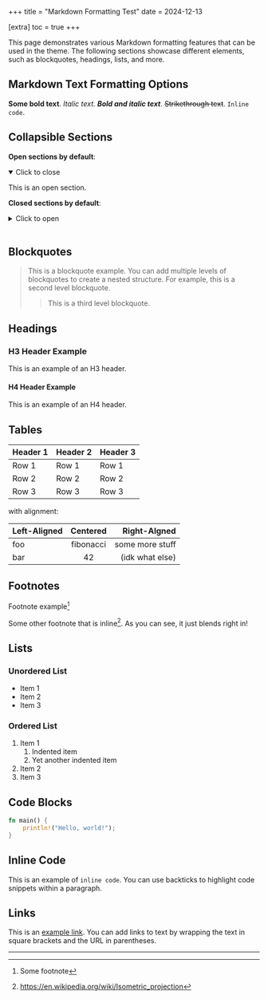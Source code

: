 +++
title = "Markdown Formatting Test"
date = 2024-12-13

[extra]
toc = true
+++

This page demonstrates various Markdown formatting features that can be used in
the theme. The following sections showcase different elements, such as blockquotes,
headings, lists, and more.

<!-- more -->

## Markdown Text Formatting Options

**Some bold text**. _Italic text_. **_Bold and italic text_**.
~~Strikethrough text~~. `Inline code`.

## Collapsible Sections

**Open sections by default**:

<details open> 
<summary>Click to close</summary>

This is an open section.

</details>

**Closed sections by default**:

<details>
<summary>Click to open</summary>

Peak-a-boo

</details>

<br>

## Blockquotes

> This is a blockquote example. You can add multiple levels of blockquotes
> to create a nested structure. For example, this is a second level blockquote.
>
> > This is a third level blockquote.

## Headings

### H3 Header Example

This is an example of an H3 header.

#### H4 Header Example

This is an example of an H4 header.

## Tables

| Header 1 | Header 2 | Header 3 |
| -------- | -------- | -------- |
| Row 1    | Row 1    | Row 1    |
| Row 2    | Row 2    | Row 2    |
| Row 3    | Row 3    | Row 3    |

with alignment:

| Left-Aligned | Centered  |    Right-Algned |
| :----------- | :-------: | --------------: |
| foo          | fibonacci | some more stuff |
| bar          |    42     | (idk what else) |

## Footnotes

Footnote example[^1]

Some other footnote that is inline[^2]. As you can see, it just blends right in!

## Lists

### Unordered List

- Item 1
- Item 2
- Item 3

### Ordered List

1. Item 1
   1. Indented item
   2. Yet another indented item
2. Item 2
3. Item 3

## Code Blocks

```rust
fn main() {
    println!("Hello, world!");
}
```

## Inline Code

This is an example of `inline code`. You can use backticks to highlight code
snippets within a paragraph.

## Links

This is an [example link](https://example.com). You can add links to text by
wrapping the text in square brackets and the URL in parentheses.

---

[^1]: Some footnote

[^2]: https://en.wikipedia.org/wiki/Isometric_projection
